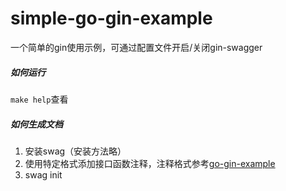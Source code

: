 # simple-go-gin-example
一个简单的gin使用示例，可通过配置文件开启/关闭gin-swagger

##### 如何运行
`make help`查看

##### 如何生成文档
1. 安装swag（安装方法略）
2. 使用特定格式添加接口函数注释，注释格式参考[go-gin-example](https://github.com/eddycjy/go-gin-example)
3. swag init